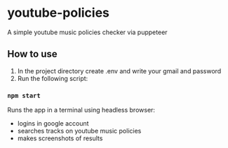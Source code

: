 # youtube-policies

A simple youtube music policies checker via puppeteer

## How to use

1. In the project directory create .env and write your gmail and password
2. Run the following script:

### `npm start`

Runs the app in a terminal using headless browser:

- logins in google account
- searches tracks on youtube music policies
- makes screenshots of results
